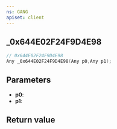 ```yaml
---
ns: GANG
apiset: client
---
```

## _0x644E02F24F9D4E98

```c
// 0x644E02F24F9D4E98
Any _0x644E02F24F9D4E98(Any p0,Any p1);
```


## Parameters
* **p0**:
* **p1**:

## Return value